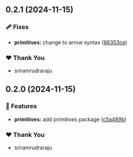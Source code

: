 ## 0.2.1 (2024-11-15)

### 🩹 Fixes

- **primitives:** change to arrow syntax ([86353ce](https://github.com/sriramrudraraju/frontyard/commit/86353ce))

### ❤️  Thank You

- sriramrudraraju

## 0.2.0 (2024-11-15)

### 🚀 Features

- **primitives:** add primitives package ([c5a489b](https://github.com/sriramrudraraju/frontyard/commit/c5a489b))

### ❤️  Thank You

- sriramrudraraju